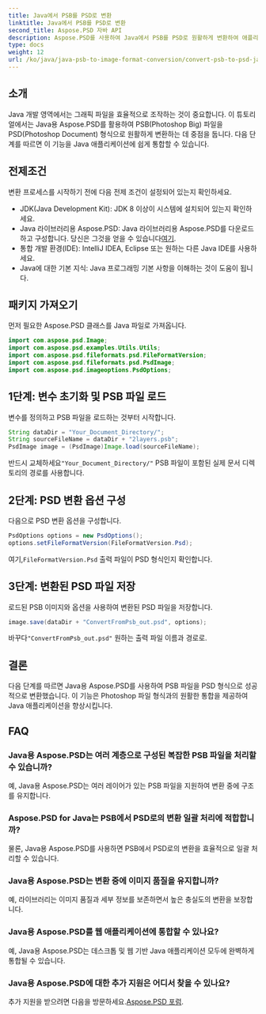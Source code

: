 ```yaml
---
title: Java에서 PSB를 PSD로 변환
linktitle: Java에서 PSB를 PSD로 변환
second_title: Aspose.PSD 자바 API
description: Aspose.PSD를 사용하여 Java에서 PSB를 PSD로 원활하게 변환하여 애플리케이션의 그래픽 파일 관리를 향상시키는 방법을 알아보세요.
type: docs
weight: 12
url: /ko/java/java-psb-to-image-format-conversion/convert-psb-to-psd-java/
---
```

## 소개
Java 개발 영역에서는 그래픽 파일을 효율적으로 조작하는 것이 중요합니다. 이 튜토리얼에서는 Java용 Aspose.PSD를 활용하여 PSB(Photoshop Big) 파일을 PSD(Photoshop Document) 형식으로 원활하게 변환하는 데 중점을 둡니다. 다음 단계를 따르면 이 기능을 Java 애플리케이션에 쉽게 통합할 수 있습니다.
## 전제조건
변환 프로세스를 시작하기 전에 다음 전제 조건이 설정되어 있는지 확인하세요.
- JDK(Java Development Kit): JDK 8 이상이 시스템에 설치되어 있는지 확인하세요.
-  Java 라이브러리용 Aspose.PSD: Java 라이브러리용 Aspose.PSD를 다운로드하고 구성합니다. 당신은 그것을 얻을 수 있습니다[여기](https://releases.aspose.com/psd/java/).
- 통합 개발 환경(IDE): IntelliJ IDEA, Eclipse 또는 원하는 다른 Java IDE를 사용하세요.
- Java에 대한 기본 지식: Java 프로그래밍 기본 사항을 이해하는 것이 도움이 됩니다.
## 패키지 가져오기
먼저 필요한 Aspose.PSD 클래스를 Java 파일로 가져옵니다.
```java
import com.aspose.psd.Image;
import com.aspose.psd.examples.Utils.Utils;
import com.aspose.psd.fileformats.psd.FileFormatVersion;
import com.aspose.psd.fileformats.psd.PsdImage;
import com.aspose.psd.imageoptions.PsdOptions;
```
## 1단계: 변수 초기화 및 PSB 파일 로드
변수를 정의하고 PSB 파일을 로드하는 것부터 시작합니다.
```java
String dataDir = "Your_Document_Directory/";
String sourceFileName = dataDir + "2layers.psb";
PsdImage image = (PsdImage)Image.load(sourceFileName);
```
 반드시 교체하세요`"Your_Document_Directory/"` PSB 파일이 포함된 실제 문서 디렉토리의 경로를 사용합니다.
## 2단계: PSD 변환 옵션 구성
다음으로 PSD 변환 옵션을 구성합니다.
```java
PsdOptions options = new PsdOptions();
options.setFileFormatVersion(FileFormatVersion.Psd);
```
 여기,`FileFormatVersion.Psd` 출력 파일이 PSD 형식인지 확인합니다.
## 3단계: 변환된 PSD 파일 저장
로드된 PSB 이미지와 옵션을 사용하여 변환된 PSD 파일을 저장합니다.
```java
image.save(dataDir + "ConvertFromPsb_out.psd", options);
```
 바꾸다`"ConvertFromPsb_out.psd"` 원하는 출력 파일 이름과 경로로.

## 결론
다음 단계를 따르면 Java용 Aspose.PSD를 사용하여 PSB 파일을 PSD 형식으로 성공적으로 변환했습니다. 이 기능은 Photoshop 파일 형식과의 원활한 통합을 제공하여 Java 애플리케이션을 향상시킵니다.
## FAQ
### Java용 Aspose.PSD는 여러 계층으로 구성된 복잡한 PSB 파일을 처리할 수 있습니까?
예, Java용 Aspose.PSD는 여러 레이어가 있는 PSB 파일을 지원하여 변환 중에 구조를 유지합니다.
### Aspose.PSD for Java는 PSB에서 PSD로의 변환 일괄 처리에 적합합니까?
물론, Java용 Aspose.PSD를 사용하면 PSB에서 PSD로의 변환을 효율적으로 일괄 처리할 수 있습니다.
### Java용 Aspose.PSD는 변환 중에 이미지 품질을 유지합니까?
예, 라이브러리는 이미지 품질과 세부 정보를 보존하면서 높은 충실도의 변환을 보장합니다.
### Java용 Aspose.PSD를 웹 애플리케이션에 통합할 수 있나요?
예, Java용 Aspose.PSD는 데스크톱 및 웹 기반 Java 애플리케이션 모두에 완벽하게 통합될 수 있습니다.
### Java용 Aspose.PSD에 대한 추가 지원은 어디서 찾을 수 있나요?
 추가 지원을 받으려면 다음을 방문하세요.[Aspose.PSD 포럼](https://forum.aspose.com/c/psd/34).